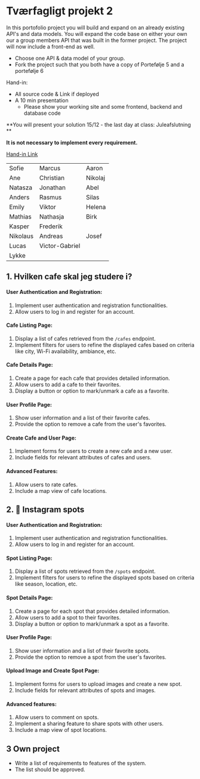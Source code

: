 # Tværfagligt projekt 2

In this portofolio project you will build and expand on an already existing API's and data models. You will expand the code base on either your own our a group members API that was built in the former project. The project will now include a front-end as well.

- Choose one API & data model of your group.
- Fork the project such that you both have a copy of Portefølje 5 and a portefølje 6

Hand-in:

- All source code & Link if deployed
- A 10 min presentation
  - Please show your working site and some frontend, backend and database code


**You will present your solution 15/12 - the last day at class: Juleafslutning **

**It is not necessary to implement every requirement.**

[Hand-in Link](https://kea-fronter.itslearning.com/LearningToolElement/ViewLearningToolElement.aspx?LearningToolElementId=1203953)

|          |                |         |
| -------- | -------------- | ------- |
| Sofie    | Marcus         | Aaron   |
| Ane      | Christian      | Nikolaj |
| Natasza  | Jonathan       | Abel    |
| Anders   | Rasmus         | Silas   |
| Emily    | Viktor         | Helena  |
| Mathias  | Nathasja       | Birk    |
| Kasper   | Frederik       |         |
| Nikolaus | Andreas        | Josef   |
| Lucas    | Victor-Gabriel |         |
| Lykke    |                |         |



## 1. **Hvilken cafe skal jeg studere i?**

#### User Authentication and Registration:

1. Implement user authentication and registration functionalities.
2. Allow users to log in and register for an account.

#### Cafe Listing Page:

1. Display a list of cafes retrieved from the `/cafes` endpoint.
2. Implement filters for users to refine the displayed cafes based on criteria like city, Wi-Fi availability, ambiance, etc.

#### Cafe Details Page:

1. Create a page for each cafe that provides detailed information.
2. Allow users to add a cafe to their favorites.
3. Display a button or option to mark/unmark a cafe as a favorite.

#### User Profile Page:

1. Show user information and a list of their favorite cafes.
2. Provide the option to remove a cafe from the user's favorites.

#### Create Cafe and User Page:

1. Implement forms for users to create a new cafe and a new user.
2. Include fields for relevant attributes of cafes and users.

#### Advanced Features:

1. Allow users to rate cafes.
2. Include a map view of cafe locations.



## 2. **📸 Instagram spots**

#### User Authentication and Registration:

1. Implement user authentication and registration functionalities.
2. Allow users to log in and register for an account.

#### Spot Listing Page:

1. Display a list of spots retrieved from the `/spots` endpoint.
2. Implement filters for users to refine the displayed spots based on criteria like season, location, etc.

#### Spot Details Page:

1. Create a page for each spot that provides detailed information.
2. Allow users to add a spot to their favorites.
3. Display a button or option to mark/unmark a spot as a favorite.

#### User Profile Page:

1. Show user information and a list of their favorite spots.
2. Provide the option to remove a spot from the user's favorites.

#### Upload Image and Create Spot Page:

1. Implement forms for users to upload images and create a new spot.
2. Include fields for relevant attributes of spots and images.

#### Advanced features:

1. Allow users to comment on spots.
2. Implement a sharing feature to share spots with other users.
3. Include a map view of spot locations.



## 3 **Own project**

- Write a list of requirements to features of the system.
- The list should be approved.

